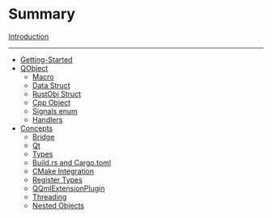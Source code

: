 <!--
SPDX-FileCopyrightText: 2021 Klarälvdalens Datakonsult AB, a KDAB Group company <info@kdab.com>
SPDX-FileContributor: Andrew Hayzen <andrew.hayzen@kdab.com>

SPDX-License-Identifier: MIT OR Apache-2.0
-->

# Summary

[Introduction](./index.md)

---

- [Getting-Started](./getting-started/index.md)
- [QObject](./qobject/index.md)
    - [Macro](./qobject/macro.md)
    - [Data Struct](./qobject/data_struct.md)
    - [RustObj Struct](./qobject/rustobj_struct.md)
    - [Cpp Object](./qobject/cpp_object.md)
    - [Signals enum](./qobject/signals_enum.md)
    - [Handlers](./qobject/handlers.md)
- [Concepts](./concepts/index.md)
    - [Bridge](./concepts/bridge.md)
    - [Qt](./concepts/qt.md)
    - [Types](./concepts/types.md)
    - [Build.rs and Cargo.toml](./concepts/build_rs_and_cargo.md)
    - [CMake Integration](./concepts/cmake.md)
    - [Register Types](./concepts/register_types.md)
    - [QQmlExtensionPlugin](./concepts/qqmlextensionplugin.md)
    - [Threading](./concepts/threading.md)
    - [Nested Objects](./concepts/nested_objects.md)
